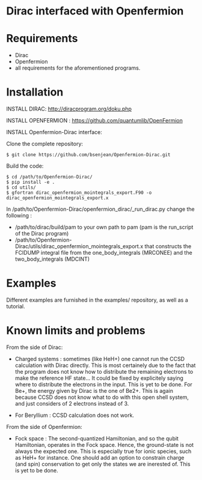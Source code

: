 # Dirac interfaced with Openfermion

# Requirements

- Dirac 
- Openfermion
- all requirements for the aforementioned programs.

# Installation

INSTALL DIRAC: http://diracprogram.org/doku.php

INSTALL OPENFERMION : https://github.com/quantumlib/OpenFermion

INSTALL Openfermion-Dirac interface:

Clone the complete repository:
```
$ git clone https://github.com/bsenjean/Openfermion-Dirac.git
```

Build the code:
```
$ cd /path/to/Openfermion-Dirac/
$ pip install -e .
$ cd utils/
$ gfortran dirac_openfermion_mointegrals_export.F90 -o dirac_openfermion_mointegrals_export.x
```

In /path/to/Openfermion-Dirac/openfermion_dirac/_run_dirac.py change the following :
- /path/to/dirac/build/pam to your own path to pam (pam is the run_script of the Dirac program)
- /path/to/Openfermion-Dirac/utils/dirac_openfermion_mointegrals_export.x
  that constructs the FCIDUMP integral file from the one_body_integrals (MRCONEE) and the two_body_integrals (MDCINT)

# Examples

Different examples are furnished in the examples/ repository, as well as a tutorial.

# Known limits and problems

From the side of Dirac: 
- Charged systems : sometimes (like HeH+) one cannot run the CCSD calculation with Dirac directly.
                  This is most certainely due to the fact that the program does not know how to
                  distribute the remaining electrons to make the reference HF state...
                  It could be fixed by explicitely saying where to distribute the electrons in
                  the input. This is yet to be done.
                  For Be+, the energy given by Dirac is the one of Be2+. This is again because
                  CCSD does not know what to do with this open shell system, and just considers
                  of 2 electrons instead of 3.

- For Beryllium : CCSD calculation does not work.

From the side of Openfermion:
- Fock space :  The second-quantized Hamiltonian, and so the qubit Hamiltonian,
              operates in the Fock space. Hence, the ground-state is not
              always the expected one. This is especially true for ionic species, 
              such as HeH+ for instance. One should add an option to constrain charge 
              (and spin) conservation to get only the states we are inerested of. 
              This is yet to be done.
